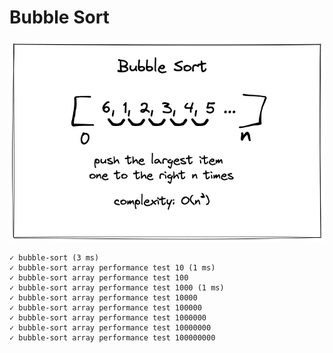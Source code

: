 # Bubble Sort

![Bubble Sort](./diagram.png)

    ✓ bubble-sort (3 ms)
    ✓ bubble-sort array performance test 10 (1 ms)
    ✓ bubble-sort array performance test 100
    ✓ bubble-sort array performance test 1000 (1 ms)
    ✓ bubble-sort array performance test 10000
    ✓ bubble-sort array performance test 100000
    ✓ bubble-sort array performance test 1000000
    ✓ bubble-sort array performance test 10000000
    ✓ bubble-sort array performance test 100000000
